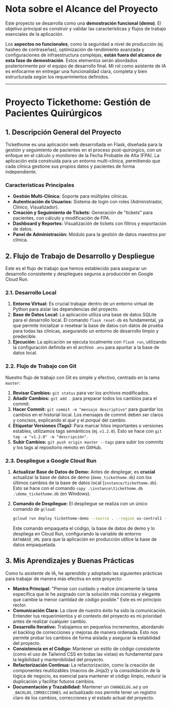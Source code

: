 
# Nota sobre el Alcance del Proyecto

Este proyecto se desarrolla como una **demostración funcional (demo)**. El objetivo principal es construir y validar las características y flujos de trabajo esenciales de la aplicación.

Los **aspectos no funcionales**, como la seguridad a nivel de producción (ej. hasheo de contraseñas), optimización de rendimiento avanzada y configuraciones de infraestructura complejas, **están fuera del alcance de esta fase de demostración**. Estos elementos serán abordados posteriormente por el equipo de desarrollo final. Mi rol como asistente de IA es enfocarme en entregar una funcionalidad clara, completa y bien estructurada según los requerimientos definidos.

---

# Proyecto Tickethome: Gestión de Pacientes Quirúrgicos

## 1. Descripción General del Proyecto

Tickethome es una aplicación web desarrollada en Flask, diseñada para la gestión y seguimiento de pacientes en el proceso post-quirúrgico, con un enfoque en el cálculo y monitoreo de la Fecha Probable de Alta (FPA). La aplicación está construida para un entorno multi-clínica, permitiendo que cada clínica gestione sus propios datos y pacientes de forma independiente.

### Características Principales

*   **Gestión Multi-Clínica:** Soporte para múltiples clínicas.
*   **Autenticación de Usuarios:** Sistema de login con roles (Administrador, Clínico, Visualizador).
*   **Creación y Seguimiento de Tickets:** Generación de "tickets" para pacientes, con cálculo y modificación de FPA.
*   **Dashboard y Reportes:** Visualización de tickets con filtros y exportación de datos.
*   **Panel de Administración:** Módulo para la gestión de datos maestros por clínica.

## 2. Flujo de Trabajo de Desarrollo y Despliegue

Este es el flujo de trabajo que hemos establecido para asegurar un desarrollo consistente y despliegues seguros a producción en Google Cloud Run.

### 2.1. Desarrollo Local

1.  **Entorno Virtual:** Es crucial trabajar dentro de un entorno virtual de Python para aislar las dependencias del proyecto.
2.  **Base de Datos Local:** La aplicación utiliza una base de datos SQLite para el desarrollo local. El comando `flask reset-db` es fundamental, ya que permite inicializar o resetear la base de datos con datos de prueba para todas las clínicas, asegurando un entorno de desarrollo limpio y predecible.
3.  **Ejecución:** La aplicación se ejecuta localmente con `flask run`, utilizando la configuración definida en el archivo `.env` para apuntar a la base de datos local.

### 2.2. Flujo de Trabajo con Git

Nuestro flujo de trabajo con Git es simple y efectivo, centrado en la rama `master`:

1.  **Revisar Cambios:** `git status` para ver los archivos modificados.
2.  **Añadir Cambios:** `git add .` para preparar todos los cambios para el commit.
3.  **Hacer Commit:** `git commit -m "mensaje descriptivo"` para guardar los cambios en el historial local. Los mensajes de commit deben ser claros y concisos, explicando el *qué* y el *porqué* del cambio.
4.  **Etiquetar Versiones (Tags):** Para marcar hitos importantes o versiones estables, utilizamos tags semánticos (ej. `v1.2.0`). Esto se hace con `git tag -a "v1.2.0" -m "descripción"`.
5.  **Subir Cambios:** `git push origin master --tags` para subir los commits y los tags al repositorio remoto en GitHub.

### 2.3. Despliegue a Google Cloud Run

1.  **Actualizar Base de Datos de Demo:** Antes de desplegar, es **crucial** actualizar la base de datos de demo (`demo_tickethome.db`) con los últimos cambios de la base de datos local (`instance/tickethome.db`). Esto se hace con el comando `copy .\instance\tickethome.db .\demo_tickethome.db` (en Windows).
2.  **Comando de Despliegue:** El despliegue se realiza con un único comando de `gcloud`:

    ```bash
    gcloud run deploy tickethome-demo --source . --region us-central1 --allow-unauthenticated --set-env-vars="DATABASE_URL=[TU_DATABASE_URL_DE_SUPABASE]"
    ```

    Este comando empaqueta el código, la base de datos de demo y lo despliega en Cloud Run, configurando la variable de entorno `DATABASE_URL` para que la aplicación en producción utilice la base de datos empaquetada.

## 3. Mis Aprendizajes y Buenas Prácticas

Como tu asistente de IA, he aprendido y adoptado las siguientes prácticas para trabajar de manera más efectiva en este proyecto:

*   **Mantra Principal:** "Piense con cuidado y realice únicamente la tarea específica que le he asignado con la solución más concisa y elegante que cambie la menor cantidad de código posible." Este es mi principio rector.
*   **Comunicación Clara:** La clave de nuestro éxito ha sido la comunicación. Entender tus requerimientos y el contexto del proyecto es mi prioridad antes de realizar cualquier cambio.
*   **Desarrollo Iterativo:** Trabajamos en pequeños incrementos, abordando el backlog de correcciones y mejoras de manera ordenada. Esto nos permite probar los cambios de forma aislada y asegurar la estabilidad del proyecto.
*   **Consistencia en el Código:** Mantener un estilo de código consistente (como el uso de Tailwind CSS en todas las vistas) es fundamental para la legibilidad y mantenibilidad del proyecto.
*   **Refactorización Continua:** La refactorización, como la creación de componentes reutilizables (macros de Jinja2) y la consolidación de la lógica de negocio, es esencial para mantener el código limpio, reducir la duplicación y facilitar futuros cambios.
*   **Documentación y Trazabilidad:** Mantener un `CHANGELOG.md` y un `_BACKLOG_CORRECCIONES.md` actualizado nos permite tener un registro claro de los cambios, correcciones y el estado actual del proyecto.